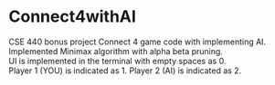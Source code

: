 # Connect4withAI
CSE 440 bonus project 
Connect 4 game code with implementing AI. <br>
Implemented Minimax algorithm with alpha beta pruning. <br>
UI is implemented in the terminal with empty spaces as 0. <br>
Player 1 (YOU) is indicated as 1.
Player 2 (AI) is indicated as 2.
